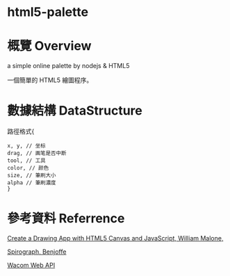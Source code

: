 html5-palette
=============


# 概覽 Overview

a simple online palette by nodejs &amp; HTML5

一個簡單的 HTML5 繪圖程序。

# 數據結構 DataStructure

路徑格式{

    x, y, // 坐标
    drag, // 画笔是否中断
    tool, // 工具
    color, // 颜色
    size, // 筆刷大小
    alpha // 筆刷濃度
    }


# 參考資料 Referrence

[Create a Drawing App with HTML5 Canvas and JavaScript, William Malone, ](http://www.williammalone.com/articles/create-html5-canvas-javascript-drawing-app/)

[Spirograph, Benjoffe](http://www.benjoffe.com/code/toys/spirograph)

[Wacom Web API](http://www.wacomeng.com/web/)

